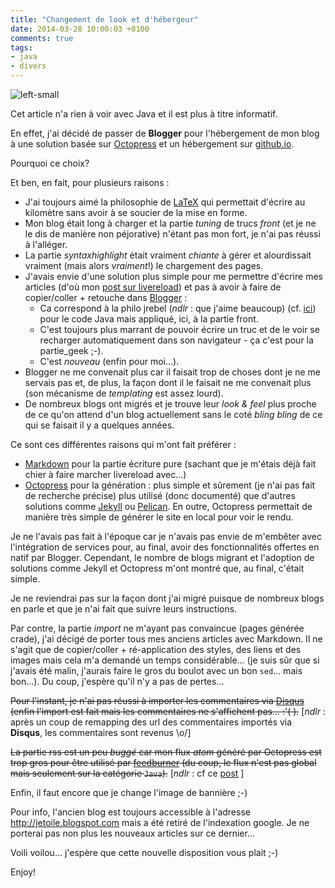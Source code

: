 ```yaml
---
title: "Changement de look et d'hébergeur"
date: 2014-03-28 10:00:03 +0100
comments: true
tags: 
- java
- divers
---
```


![left-small](http://blog.jetoile.fr/images/octopress/img_octopress_blogger.png)

Cet article n'a rien à voir avec Java et il est plus à titre informatif.

En effet, j'ai décidé de passer de __Blogger__ pour l'hébergement de mon blog à une solution basée sur [Octopress](http://octopress.org/) et un hébergement sur [github.io](http://pages.github.com/).

Pourquoi ce choix?

Et ben, en fait, pour plusieurs raisons :

* J'ai toujours aimé la philosophie de [LaTeX](http://www.latex-project.org/) qui permettait d'écrire au kilomètre sans avoir à se soucier de la mise en forme. 
* Mon blog était long à charger et la partie _tuning_ de trucs _front_ (et je ne le dis de manière non péjorative) n'étant pas mon fort, je n'ai pas réussi à l'alléger.
* La partie _syntaxhighlight_ était vraiment _chiante_ à gérer et alourdissait vraiment (mais alors _vraiment_!) le chargement des pages.
* J'avais envie d'une solution plus simple pour me permettre d'écrire mes articles (d'où mon [post sur livereload](http://blog.jetoile.fr/2014/03/livereload-et-linux-ou-comment-rediger.html)) et pas à avoir à faire de copier/coller + retouche dans [Blogger](http://blogger.com/) :
	* Ca correspond à la philo jrebel (_ndlr_ : que j'aime beaucoup) (cf. [ici](ihttp://blog.jetoile.fr/2010/02/jrebel-ou-comment-accelerer-le_24.html)) pour le code Java mais appliqué, ici, à la partie front.
	* C'est toujours plus marrant de pouvoir écrire un truc et de le voir se recharger automatiquement dans son navigateur - ça c'est pour la partie_geek ;-).
	* C'est _nouveau_ (enfin pour moi...).
* Blogger ne me convenait plus car il faisait trop de choses dont je ne me servais pas et, de plus, la façon dont il le faisait ne me convenait plus (son mécanisme de _templating_ est assez lourd).
* De nombreux blogs ont migrés et je trouve leur _look & feel_ plus proche de ce qu'on attend d'un blog actuellement sans le coté _bling bling_ de ce qui se faisait il y a quelques années.

<!-- more -->

Ce sont ces différentes raisons qui m'ont fait préférer :

* [Markdown](https://github.com/adam-p/markdown-here/wiki/Markdown-Cheatsheet) pour la partie écriture pure (sachant que je m'étais déjà fait chier à faire marcher livereload avec...)
* [Octopress](http://octopress.org/) pour la génération : plus simple et sûrement (je n'ai pas fait de recherche précise) plus utilisé (donc documenté) que d'autres solutions comme [Jekyll](http://jekyllrb.com/) ou [Pelican](http://blog.getpelican.com/). En outre, Octopress permettait de manière très simple de générer le site en local pour voir le rendu.

Je ne l'avais pas fait à l'époque car je n'avais pas envie de m'embêter avec l'intégration de services pour, au final, avoir des fonctionnalités offertes en natif par Blogger. Cependant, le nombre de blogs migrant et l'adoption de solutions comme Jekyll et Octopress m'ont montré que, au final, c'était simple.

Je ne reviendrai pas sur la façon dont j'ai migré puisque de nombreux blogs en parle et que je n'ai fait que suivre leurs instructions.

Par contre, la partie _import_ ne m'ayant pas convaincue (pages générée crade), j'ai décigé de porter tous mes anciens articles avec Markdown. Il ne s'agit que de copier/coller + ré-application des styles, des liens et des images mais cela m'a demandé un temps considérable... (je suis sûr que si j'avais été malin, j'aurais faire le gros du boulot avec un bon `sed`... mais bon...). Du coup, j'espère qu'il n'y a pas de pertes...

~~Pour l'instant, je n'ai pas réussi à importer les commentaires via [Disqus](http://disqus.com/) (enfin l'import est fait mais les commentaires ne s'affichent pas... :'( ).~~
[_ndlr_ : après un coup de remapping des url des commentaires importés via __Disqus__, les commentaires sont revenus \o/]

~~La partie rss est un peu _buggé_ car mon flux _atom_ généré par Octopress est trop gros pour être utilisé par [feedburner](http://www.feedburner.com) (du coup, le flux n'est pas global mais seulement sur la catégorie `Java`).~~ [_ndlr_ : cf ce [post](/2014/03/changement-flux-rss.html) ]


Enfin, il faut encore que je change l'image de bannière ;-)

Pour info, l'ancien blog est toujours accessible à l'adresse http://jetoile.blogspot.com mais a été retiré de l'indexation google. Je ne porterai pas non plus les nouveaux articles sur ce dernier...

Voili voilou... j'espère que cette nouvelle disposition vous plait ;-)

Enjoy!
